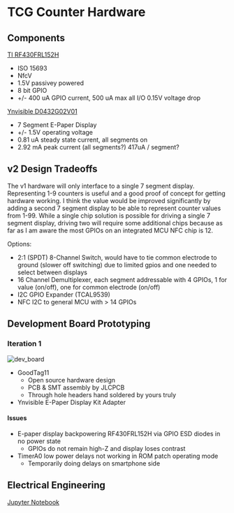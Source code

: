 # TCG Counter Hardware

## Components

[TI RF430FRL152H](https://www.ti.com/lit/ds/symlink/rf430frl152h.pdf?ts=1718074976833&ref_url=https%253A%252F%252Fwww.ti.com%252Fproduct%252FRF430FRL152H)
- ISO 15693
- NfcV
- 1.5V passivey powered
- 8 bit GPIO
- +/- 400 uA GPIO current, 500 uA max all I/O 0.15V voltage drop

[Ynvisible D0432G02V01](https://assets-global.website-files.com/5f7f21e12602d912658dce12/62207f04e89fc72369fa582a_D0432G02V01-V1.0.pdf)
- 7 Segment E-Paper Display
- +/- 1.5V operating voltage
- 0.81 uA steady state current, all segments on
- 2.92 mA peak current (all segments?) 417uA / segment?

## v2 Design Tradeoffs

The v1 hardware will only interface to a single 7 segment display. Representing 1-9 counters is useful and a good proof of concept for getting hardware working. I think the value would be improved significantly by adding a second 7 segment display to be able to represent counter values from 1-99. While a single chip solution is possible for driving a single 7 segment display, driving two will require some additional chips because as far as I am aware the most GPIOs on an integrated MCU NFC chip is 12. 

Options:
- 2:1 (SPDT) 8-Channel Switch, would have to tie common electrode to ground (slower off switching) due to limited gpios and one needed to select between displays
- 16 Channel Demultiplexer, each segment addressable with 4 GPIOs, 1 for value (on/off), one for common electrode (on/off)
- I2C GPIO Expander (TCAL9539)
- NFC I2C to general MCU with > 14 GPIOs

## Development Board Prototyping

### Iteration 1

![dev_board](https://github.com/user-attachments/assets/842c668a-7c41-4d38-ab9c-c0872c784d76)

- GoodTag11
  - Open source hardware design
  - PCB & SMT assembly by JLCPCB
  - Through hole headers hand soldered by yours truly
- Ynvisible E-Paper Display Kit Adapter

#### Issues
- E-paper display backpowering RF430FRL152H via GPIO ESD diodes in no power state
  - GPIOs do not remain high-Z and display loses contrast
- TimerA0 low power delays not working in ROM patch operating mode
  - Temporarily doing delays on smartphone side

## Electrical Engineering

[Jupyter Notebook](display.ipynb)
